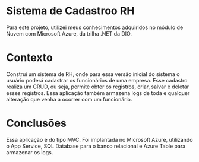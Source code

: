 # Sistema de Cadastroo RH
Para este projeto, utilizei meus conhecimentos adquiridos no módulo de Nuvem com Microsoft Azure, da trilha .NET da DIO.

# Contexto
Construi um sistema de RH, onde para essa versão inicial do sistema o usuário poderá cadastrar os funcionários de uma empresa.
Esse cadastro realiza um CRUD, ou seja, permite obter os registros, criar, salvar e deletar esses registros. Essa aplicação também armazena logs de toda e qualquer alteração que venha a ocorrer com um funcionário.

# Conclusões
Essa aplicação é do tipo MVC. Foi implantada no Microsoft Azure, utilizando o App Service, SQL Database para o banco relacional e Azure Table para armazenar os logs.
